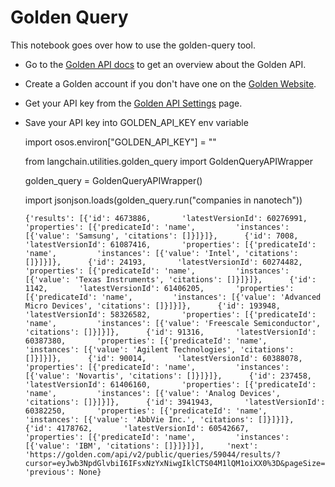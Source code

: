 Golden Query
============

This notebook goes over how to use the golden-query tool.

*   Go to the [Golden API docs](https://docs.golden.com/) to get an overview about the Golden API.
*   Create a Golden account if you don't have one on the [Golden Website](/docs/modules/agents/tools/integrations/golden.com).
*   Get your API key from the [Golden API Settings](https://golden.com/settings/api) page.
*   Save your API key into GOLDEN\_API\_KEY env variable

    import osos.environ["GOLDEN_API_KEY"] = ""

    from langchain.utilities.golden_query import GoldenQueryAPIWrapper

    golden_query = GoldenQueryAPIWrapper()

    import jsonjson.loads(golden_query.run("companies in nanotech"))

        {'results': [{'id': 4673886,       'latestVersionId': 60276991,       'properties': [{'predicateId': 'name',         'instances': [{'value': 'Samsung', 'citations': []}]}]},      {'id': 7008,       'latestVersionId': 61087416,       'properties': [{'predicateId': 'name',         'instances': [{'value': 'Intel', 'citations': []}]}]},      {'id': 24193,       'latestVersionId': 60274482,       'properties': [{'predicateId': 'name',         'instances': [{'value': 'Texas Instruments', 'citations': []}]}]},      {'id': 1142,       'latestVersionId': 61406205,       'properties': [{'predicateId': 'name',         'instances': [{'value': 'Advanced Micro Devices', 'citations': []}]}]},      {'id': 193948,       'latestVersionId': 58326582,       'properties': [{'predicateId': 'name',         'instances': [{'value': 'Freescale Semiconductor', 'citations': []}]}]},      {'id': 91316,       'latestVersionId': 60387380,       'properties': [{'predicateId': 'name',         'instances': [{'value': 'Agilent Technologies', 'citations': []}]}]},      {'id': 90014,       'latestVersionId': 60388078,       'properties': [{'predicateId': 'name',         'instances': [{'value': 'Novartis', 'citations': []}]}]},      {'id': 237458,       'latestVersionId': 61406160,       'properties': [{'predicateId': 'name',         'instances': [{'value': 'Analog Devices', 'citations': []}]}]},      {'id': 3941943,       'latestVersionId': 60382250,       'properties': [{'predicateId': 'name',         'instances': [{'value': 'AbbVie Inc.', 'citations': []}]}]},      {'id': 4178762,       'latestVersionId': 60542667,       'properties': [{'predicateId': 'name',         'instances': [{'value': 'IBM', 'citations': []}]}]}],     'next': 'https://golden.com/api/v2/public/queries/59044/results/?cursor=eyJwb3NpdGlvbiI6IFsxNzYxNiwgIklCTS04M1lQM1oiXX0%3D&pageSize=10',     'previous': None}